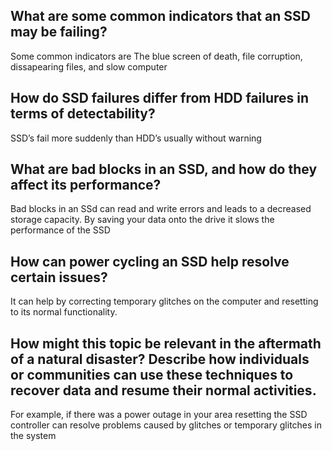 ## What are some common indicators that an SSD may be failing?
Some common indicators are The blue screen of death, file corruption, dissapearing files, and slow computer
## How do SSD failures differ from HDD failures in terms of detectability?
SSD’s fail more suddenly than HDD’s usually without warning
## What are bad blocks in an SSD, and how do they affect its performance?
Bad blocks in an SSd can read and write errors and leads to a decreased storage capacity. By saving your data onto the drive it slows the performance of the SSD
## How can power cycling an SSD help resolve certain issues?
It can help by correcting temporary glitches on the computer and resetting to its normal functionality.
## How might this topic be relevant in the aftermath of a natural disaster? Describe how individuals or communities can use these techniques to recover data and resume their normal activities.
For example, if there was a power outage in your area resetting the SSD controller can resolve problems caused by glitches or temporary glitches in the system
